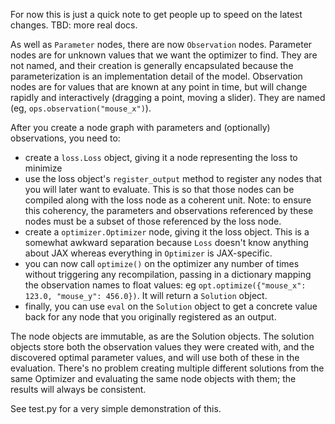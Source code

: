 For now this is just a quick note to get people up to speed on the latest changes. TBD: more real docs.

As well as `Parameter` nodes, there are now `Observation` nodes.
Parameter nodes are for unknown values that we want the optimizer to find. They are not named, and their creation is generally encapsulated because the parameterization is an implementation detail of the model.
Observation nodes are for values that are known at any point in time, but will change rapidly and interactively (dragging a point, moving a slider). They are named (eg, `ops.observation("mouse_x")`).

After you create a node graph with parameters and (optionally) observations, you need to:

* create a `loss.Loss` object, giving it a node representing the loss to minimize
* use the loss object's `register_output` method to register any nodes that you will later want to evaluate. This is so that those nodes can be compiled along with the loss node as a coherent unit. Note: to ensure this coherency, the parameters and observations referenced by these nodes must be a subset of those referenced by the loss node. 
* create a `optimizer.Optimizer` node, giving it the loss object. This is a somewhat awkward separation because `Loss` doesn't know anything about JAX whereas everything in `Optimizer` is JAX-specific.
* you can now call `optimize()` on the optimizer any number of times without triggering any recompilation, passing in a dictionary mapping the observation names to float values: eg `opt.optimize({"mouse_x": 123.0, "mouse_y": 456.0})`. It will return a `Solution` object.
* finally, you can use `eval` on the `Solution` object to get a concrete value back for any node that you originally registered as an output.

The node objects are immutable, as are the Solution objects. The solution objects store both the observation values they were created with, and the discovered optimal parameter values, and will use both of these in the evaluation. There's no problem creating multiple different solutions from the same Optimizer and evaluating the same node objects with them; the results will always be consistent.

See test.py for a very simple demonstration of this.